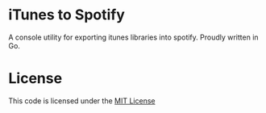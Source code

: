 # iTunes to Spotify

A console utility for exporting itunes libraries into spotify.
Proudly written in Go.

# License

This code is licensed under the [MIT License](LICENSE)
